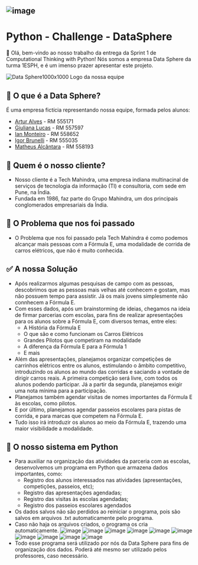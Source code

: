 ## ![image](https://github.com/DataSphere-Solutions/Python-Challenge/assets/152393807/5cefd3e4-9edf-46b6-9976-108b7c2a177a) 
# Python - Challenge - DataSphere 
👋 Olá, bem-vindo ao nosso trabalho da entrega da Sprint 1 de Computational Thinking with Python! Nós somos a empresa Data Sphere da turma 1ESPH, e é um imenso prazer apresentar este projeto.

![Data Sphere1000x1000](https://github.com/ianmonteirom/CP2-Edge/assets/152393807/0fe80a9b-6290-417d-8367-2abe3824d0b0)
Logo da nossa equipe
## 🔮 O que é a Data Sphere?
É uma empresa fictícia representando nossa equipe, formada pelos alunos: 
-  <a href="https://www.linkedin.com/in/artur-alves-tenca-b1ba862b6/">Artur Alves</a> - RM 555171 
- <a href="https://www.linkedin.com/in/giuliana-lucas-85b4532b6/">Giuliana Lucas</a> - RM 557597
- <a href="https://www.linkedin.com/in/ian-monteiro-moreira-a4543a2b7/">Ian Monteiro</a> - RM 558652 
- <a href="https://www.linkedin.com/in/igor-brunelli-ralo-39143a2b7/">Igor Brunelli</a> - RM 555035
- <a href="https://www.linkedin.com/in/matheus-estev%C3%A3o-5248b9238/">Matheus Alcântara</a> - RM 558193

## 👥 Quem é o nosso cliente?
- Nosso cliente é a Tech Mahindra, uma empresa indiana multinacinal de serviços de tecnologia da informação (TI) e consultoria, com sede em Pune, na Índia.
- Fundada em 1986, faz parte do Grupo Mahindra, um dos principais conglomerados empresariais da Índia.

## 🤔 O Problema que nos foi passado
- O Problema que nos foi passado pela Tech Mahindra é como podemos alcançar mais pessoas com a Fórmula E, uma modalidade de corrida de carros elétricos, que não é muito conhecida.

## ✅ A nossa Solução
- Após realizarmos algumas pesquisas de campo com as pessoas, descobrimos que as pessoas mais velhas até conhecem e gostam, mas não possuem tempo para assistir. Já os mais jovens simplesmente não connhecem a Fórmula E.
- Com esses dados, após um brainstorming de ideias, chegamos na ideia de firmar parcerias com escolas, para fins de realizar apresentações para os alunos sobre a Fórmula E, com diversos temas, entre eles:
  - A História da Fórmula E
  - O que são e como funcionam os Carros Elétricos
  - Grandes Pilotos que competiram na modalidade
  - A diferença da Fórmula E para a Fórmula 1
  - E mais
- Além das apresentações, planejamos organizar competições de carrinhos elétricos entre os alunos, estimulando o âmbito competitivo, introduzindo os alunos ao mundo das corridas e saciando a vontade de dirigir carros reais. A primeira competição será livre, com todos os alunos podendo participar. Já a partir da segunda, planejamos exigir uma nota mínima para a participação.
- Planejamos também agendar visitas de nomes importantes da Fórmula E às escolas, como pilotos.
- E por último, planejamos agendar passeios escolares para pistas de corrida, e para marcas que competem na Fórmula E.
- Tudo isso irá introduzir os alunos ao meio da Fórmula E, trazendo uma maior visibilidade a modalidade.

## 🐍 O nosso sistema em Python
- Para auxiliar na organização das atividades da parceria com as escolas, desenvolvemos um programa em Python que armazena dados importantes, como:
  - Registro dos alunos interessados nas atividades (apresentações, competições, passeios, etc);
  - Registro das apresentações agendadas;
  - Registro das visitas às escolas agendadas;
  - Registro dos passeios escolares agendados
- Os dados salvos não são perdidos ao reiniciar o programa, pois são salvos em arquivos .txt automaticamente pelo programa.
- Caso não haja os arquivos criados, o programa os cria automaticamente.
![image](https://github.com/DataSphere-Solutions/Python-Challenge/assets/152393807/45c4b6e4-3172-4b5b-b95b-87f6a3544858)
![image](https://github.com/DataSphere-Solutions/Python-Challenge/assets/152393807/37dcf5a1-99ec-4fbc-8e06-464d00b19ed0)
![image](https://github.com/DataSphere-Solutions/Python-Challenge/assets/152393807/463d4125-6e03-4e0b-8e36-0657ac2970e0)
![image](https://github.com/DataSphere-Solutions/Python-Challenge/assets/152393807/8569b50b-4997-401f-a14e-96012fbc3326)
![image](https://github.com/DataSphere-Solutions/Python-Challenge/assets/152393807/a8bdbd69-d062-495f-af8f-851187f8b5b4)
![image](https://github.com/DataSphere-Solutions/Python-Challenge/assets/152393807/781ca717-39c5-428d-876e-656999734743)
![image](https://github.com/DataSphere-Solutions/Python-Challenge/assets/152393807/367501b3-515d-48fa-b7df-59f71bef4e44)
![image](https://github.com/DataSphere-Solutions/Python-Challenge/assets/152393807/00bcfb4f-9443-403c-8a7d-f6268887c6ca)
![image](https://github.com/DataSphere-Solutions/Python-Challenge/assets/152393807/6464fffe-73ae-47c7-bcd7-8dbce394636a)
![image](https://github.com/DataSphere-Solutions/Python-Challenge/assets/152393807/1b23172f-450e-4f87-81d5-001b7458b966)
- Todo esse programa será utilizado por nós da Data Sphere para fins de organização dos dados. Poderá até mesmo ser utilizado pelos professores, caso necessário.




